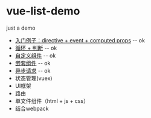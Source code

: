 # vue-list-demo
just a demo

* [入门例子：directive + event + computed props](./getting-started) -- ok
* [循环 + 判断](./for-if) -- ok
* [自定义组件](./component) -- ok
* [嵌套组件](./nexted-components) -- ok
* [异步请求](./async-actions) -- ok
* 状态管理(vuex)
* UI框架
* 路由
* 单文件组件（html + js + css）
* 结合webpack
